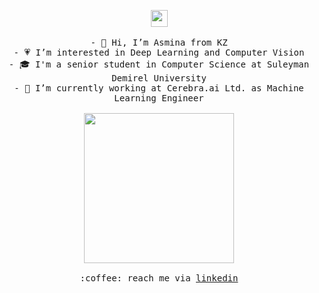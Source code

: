 <p align="center">
  <img src="https://img.freepik.com/premium-vector/pixel-art-brain-with-eyes-icon_41992-1199.jpg?w=740" width="27px">
  <br><br>
  <samp>
- 👋 Hi, I’m Asmina from KZ<br>
- 💗 I’m interested in Deep Learning and Computer Vision<br>
- 🎓 I'm a senior student in Computer Science at Suleyman Demirel University<br>
- 🧠 I’m currently working at Cerebra.ai Ltd. as Machine Learning Engineer<br><br>
    <img src="https://i.imgur.com/kdKhgx6.gif" width="240px" align="center"><br><br>
    :coffee: reach me via <a href="https://linkedin.com/in/https://www.linkedin.com/in/asmina-barkhandinova-6540a816b/">linkedin</a>
  </samp>
</p>


<!---
asminabarkhandin/asminabarkhandin is a ✨ special ✨ repository because its `README.md` (this file) appears on your GitHub profile.
You can click the Preview link to take a look at your changes.
--->
